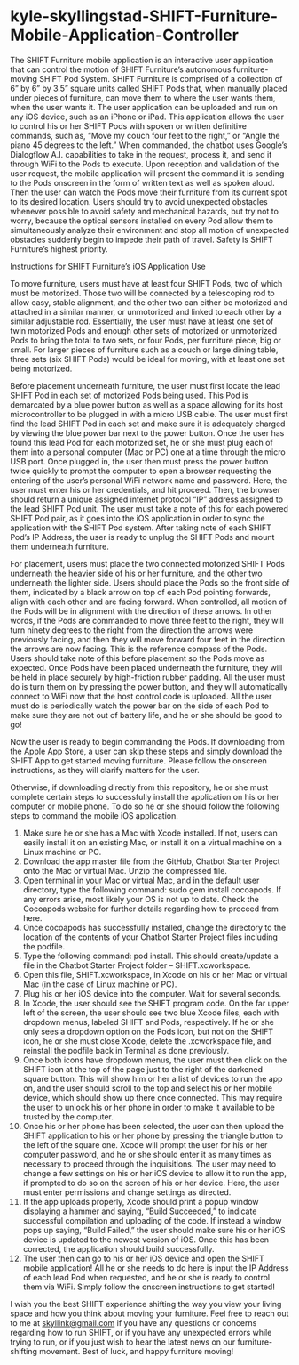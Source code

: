 # kyle-skyllingstad-SHIFT-Furniture-Mobile-Application-Controller
The SHIFT Furniture mobile application is an interactive user application that can control the motion of SHIFT Furniture’s autonomous furniture-moving SHIFT Pod System. SHIFT Furniture is comprised of a collection of 6” by 6” by 3.5” square units called SHIFT Pods that, when manually placed under pieces of furniture, can move them to where the user wants them, when the user wants it. The user application can be uploaded and run on any iOS device, such as an iPhone or iPad. This application allows the user to control his or her SHIFT Pods with spoken or written definitive commands, such as, “Move my couch four feet to the right,” or “Angle the piano 45 degrees to the left.” When commanded, the chatbot uses Google’s Dialogflow A.I. capabilities to take in the request, process it, and send it through WiFi to the Pods to execute. Upon reception and validation of the user request, the mobile application will present the command it is sending to the Pods onscreen in the form of written text as well as spoken aloud. Then the user can watch the Pods move their furniture from its current spot to its desired location. Users should try to avoid unexpected obstacles whenever possible to avoid safety and mechanical hazards, but try not to worry, because the optical sensors installed on every Pod allow them to simultaneously analyze their environment and stop all motion of unexpected obstacles suddenly begin to impede their path of travel. Safety is SHIFT Furniture’s highest priority.



Instructions for SHIFT Furniture’s iOS Application Use

To move furniture, users must have at least four SHIFT Pods, two of which must be motorized. Those two will be connected by a telescoping rod to allow easy, stable alignment, and the other two can either be motorized and attached in a similar manner, or unmotorized and linked to each other by a similar adjustable rod. Essentially, the user must have at least one set of twin motorized Pods and enough other sets of motorized or unmotorized Pods to bring the total to two sets, or four Pods, per furniture piece, big or small. For larger pieces of furniture such as a couch or large dining table, three sets (six SHIFT Pods) would be ideal for moving, with at least one set being motorized. 

Before placement underneath furniture, the user must first locate the lead SHIFT Pod in each set of motorized Pods being used. This Pod is demarcated by a blue power button as well as a space allowing for its host microcontroller to be plugged in with a micro USB cable. The user must first find the lead SHIFT Pod in each set and make sure it is adequately charged by viewing the blue power bar next to the power button. Once the user has found this lead Pod for each motorized set, he or she must plug each of them into a personal computer (Mac or PC) one at a time through the micro USB port. Once plugged in, the user then must press the power button twice quickly to prompt the computer to open a browser requesting the entering of the user’s personal WiFi network name and password. Here, the user must enter his or her credentials, and hit proceed. Then, the browser should return a unique assigned internet protocol “IP” address assigned to the lead SHIFT Pod unit. The user must take a note of this for each powered SHIFT Pod pair, as it goes into the iOS application in order to sync the application with the SHIFT Pod system. After taking note of each SHIFT Pod’s IP Address, the user is ready to unplug the SHIFT Pods and mount them underneath furniture. 

For placement, users must place the two connected motorized SHIFT Pods underneath the heavier side of his or her furniture, and the other two underneath the lighter side. Users should place the Pods so the front side of them, indicated by a black arrow on top of each Pod pointing forwards, align with each other and are facing forward. When controlled, all motion of the Pods will be in alignment with the direction of these arrows. In other words, if the Pods are commanded to move three feet to the right, they will turn ninety degrees to the right from the direction the arrows were previously facing, and then they will move forward four feet in the direction the arrows are now facing. This is the reference compass of the Pods. Users should take note of this before placement so the Pods move as expected. Once Pods have been placed underneath the furniture, they will be held in place securely by high-friction rubber padding. All the user must do is turn them on by pressing the power button, and they will automatically connect to WiFi now that the host control code is uploaded. All the user must do is periodically watch the power bar on the side of each Pod to make sure they are not out of battery life, and he or she should be good to go! 

Now the user is ready to begin commanding the Pods. If downloading from the Apple App Store, a user can skip these steps and simply download the SHIFT App to get started moving furniture. Please follow the onscreen instructions, as they will clarify matters for the user.

Otherwise, if downloading directly from this repository, he or she must complete certain steps to successfully install the application on his or her computer or mobile phone. To do so he or she should follow the following steps to command the mobile iOS application. 

1.	Make sure he or she has a Mac with Xcode installed. If not, users can easily install it on an existing Mac, or install it on a virtual machine on a Linux machine or PC.
2.	Download the app master file from the GitHub, Chatbot Starter Project onto the Mac or virtual Mac. Unzip the compressed file.
3.	Open terminal in your Mac or virtual Mac, and in the default user directory, type the following command: sudo gem install cocoapods. If any errors arise, most likely your OS is not up to date. Check the Cocoapods website for further details regarding how to proceed from here.
4.	Once cocoapods has successfully installed, change the directory to the location of the contents of your Chatbot Starter Project files including the podfile.
5.	Type the following command: pod install. This should create/update a file in the Chatbot Starter Project folder – SHIFT.xcworkspace.
6.	Open this file, SHIFT.xcworkspace, in Xcode on his or her Mac or virtual Mac (in the case of Linux machine or PC).
7.	Plug his or her iOS device into the computer. Wait for several seconds.
8.	In Xcode, the user should see the SHIFT program code. On the far upper left of the screen, the user should see two blue Xcode files, each with dropdown menus, labeled SHIFT and Pods, respectively. If he or she only sees a dropdown option on the Pods icon, but not on the SHIFT icon, he or she must close Xcode, delete the .xcworkspace file, and reinstall the podfile back in Terminal as done previously.
9.	Once both icons have dropdown menus, the user must then click on the SHIFT icon at the top of the page just to the right of the darkened square button. This will show him or her a list of devices to run the app on, and the user should scroll to the top and select his or her mobile device, which should show up there once connected. This may require the user to unlock his or her phone in order to make it available to be trusted by the computer.
10.	Once his or her phone has been selected, the user can then upload the SHIFT application to his or her phone by pressing the triangle button to the left of the square one. Xcode will prompt the user for his or her computer password, and he or she should enter it as many times as necessary to proceed through the inquisitions. The user may need to change a few settings on his or her iOS device to allow it to run the app, if prompted to do so on the screen of his or her device. Here, the user must enter permissions and change settings as directed.
11.	If the app uploads properly, Xcode should print a popup window displaying a hammer and saying, “Build Succeeded,” to indicate successful compilation and uploading of the code. If instead a window pops up saying, “Build Failed,” the user should make sure his or her iOS device is updated to the newest version of iOS. Once this has been corrected, the application should build successfully.
12.	The user then can go to his or her iOS device and open the SHIFT mobile application! All he or she needs to do here is input the IP Address of each lead Pod when requested, and he or she is ready to control them via WiFi. Simply follow the onscreen instructions to get started!

I wish you the best SHIFT experience shifting the way you view your living space and how you think about moving your furniture. Feel free to reach out to me at skyllink@gmail.com if you have any questions or concerns regarding how to run SHIFT, or if you have any unexpected errors while trying to run, or if you just wish to hear the latest news on our furniture-shifting movement. Best of luck, and happy furniture moving!
